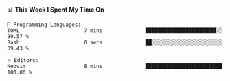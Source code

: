 <!--START_SECTION:waka-->
📊 **This Week I Spent My Time On** 

```text
💬 Programming Languages: 
TOML                     7 mins              ███████████████████████░░   90.57 % 
Bash                     0 secs              ██░░░░░░░░░░░░░░░░░░░░░░░   09.43 % 

🔥 Editors: 
Neovim                   8 mins              █████████████████████████   100.00 % 
```


<!--END_SECTION:waka-->